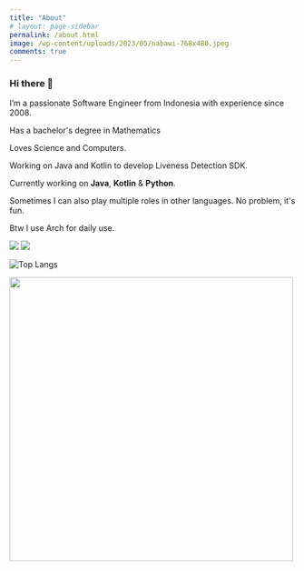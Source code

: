 ```yaml
---
title: "About"
# layout: page-sidebar
permalink: /about.html
image: /wp-content/uploads/2023/05/nabawi-768x480.jpeg
comments: true
---
```

### Hi there 👋
I’m a passionate Software Engineer from Indonesia with experience since 2008. 

Has a bachelor's degree in Mathematics

Loves Science and Computers. 

Working on Java and Kotlin to develop Liveness Detection SDK.

Currently working on **Java**, **Kotlin** & **Python**.

Sometimes I can also play multiple roles in other languages. No problem, it's fun.

Btw I use Arch for daily use.

<a target="_blank" href="https://www.linkedin.com/in/hanggaajisayekti/"><img src="https://img.shields.io/badge/LinkedIn-0077B5?style=for-the-badge&logo=linkedin&logoColor=white"/></a>
<a target="_blank" href="https://www.hackerrank.com/bazeniancode"><img src="https://img.shields.io/badge/-Hackerrank-2EC866?style=for-the-badge&logo=HackerRank&logoColor=white"/></a>

![Top Langs](https://github-readme-stats.vercel.app/api/top-langs/?username=hangga&hide=css,scss,html&langs_count=10&layout=compact&theme=ambient_gradient)

<img src="https://stats.dooboo.io/api/github-stats?login=hangga&hide=css,scss,html" width="500"/> 
<!-- Made with <i class="fa fa-heart text-danger"></i> by Sal [@wowthemesnet](https://www.wowthemes.net/category/free-themes-templates/). -->
